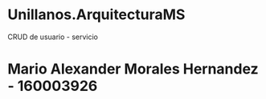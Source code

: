 # Unillanos.ArquitecturaMS
CRUD de usuario - servicio
# Mario Alexander Morales Hernandez - 160003926
